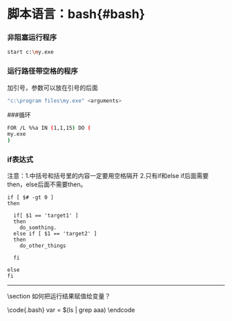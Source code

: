 脚本语言：bash{#bash}
===========

### 非阻塞运行程序

```bash
start c:\my.exe
```

### 运行路径带空格的程序

加引号，参数可以放在引号的后面

```bash
"c:\program files\my.exe" <arguments>
```

###循环

```bash
FOR /L %%a IN (1,1,15) DO (
my.exe
)
```

### if表达式
注意：1.中括号和括号里的内容一定要用空格隔开
     2.只有if和else if后面需要then，else后面不需要then。

~~~{bash}
if [ $# -gt 0 ] 
then

  if[ $1 == 'target1' ]
  then
    do_somthing.
  else if [ $1 == 'target2' ]
  then
    do_other_things
  
  fi

else
fi
~~~

<hr>
\section 如何把运行结果赋值给变量？

\code{.bash}
var = $(ls | grep aaa)
\endcode